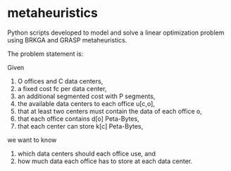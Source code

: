# metaheuristics
Python scripts developed to model and solve a linear optimization problem using BRKGA and GRASP metaheuristics.

The problem statement is:

Given

1. O offices and C data centers,
2. a fixed cost fc per data center,
3. an additional segmented cost with P segments,
4. the available data centers to each office u[c,o],
5. that at least two centers must contain the data of each office o,
6. that each office contains d[o] Peta-Bytes,
7. that each center can store k[c] Peta-Bytes,

we want to know

1. which data centers should each office use, and
2. how much data each office has to store at each data center.
